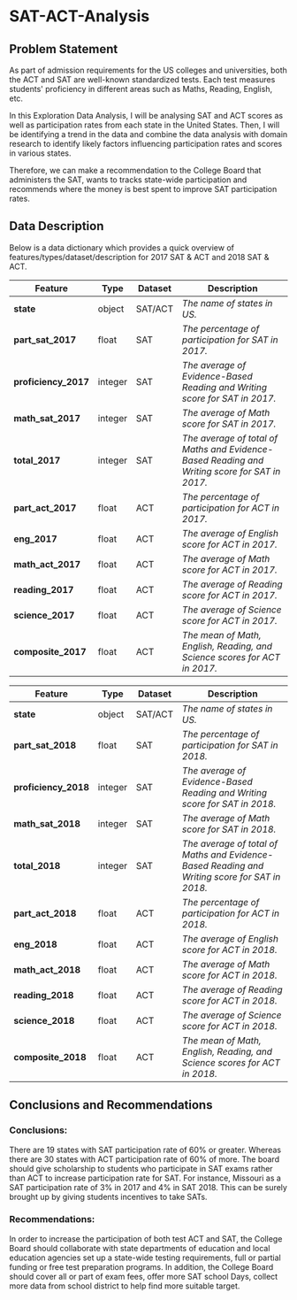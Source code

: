 # SAT-ACT-Analysis

## Problem Statement
As part of admission requirements for the US colleges and universities, both the ACT and SAT are well-known standardized tests. Each test measures students' proficiency in different areas such as Maths, Reading, English, etc.

In this Exploration Data Analysis, I will be analysing SAT and ACT scores as well as participation rates from each state in the United States. Then, I will be identifying a trend in the data and combine the data analysis with domain research to identify likely factors influencing participation rates and scores in various states.

Therefore, we can make a recommendation to the College Board that administers the SAT, wants to tracks state-wide participation and recommends where the money is best spent to improve SAT participation rates.


## Data Description

Below is a data dictionary which provides a quick overview of features/types/dataset/description for 2017 SAT & ACT and 2018 SAT & ACT.

|Feature|Type|Dataset|Description|
|---|---|---|---|
|**state**|object|SAT/ACT| *The name of states in US.*|
|**part_sat_2017**|float|SAT| *The percentage of participation for SAT in 2017.*|
|**proficiency_2017**|integer|SAT| *The average of Evidence-Based Reading and Writing score for SAT in 2017.*|
|**math_sat_2017**|integer|SAT| *The average of Math score for SAT in 2017.*|
|**total_2017**|integer|SAT| *The average of total of Maths and Evidence-Based Reading and Writing score for SAT in 2017.*|
|**part_act_2017**|float|ACT| *The percentage of participation for ACT in 2017.*|
|**eng_2017**|float|ACT| *The average of English score for ACT in 2017.*|
|**math_act_2017**|float|ACT| *The average of Math score for ACT in 2017.*|
|**reading_2017**|float|ACT| *The average of Reading score for ACT in 2017.*|
|**science_2017**|float|ACT| *The average of Science score for ACT in 2017.*|
|**composite_2017**|float|ACT| *The mean of Math, English, Reading, and Science scores for ACT in 2017.*|


|Feature|Type|Dataset|Description|
|---|---|---|---|
|**state**|object|SAT/ACT| *The name of states in US.*|
|**part_sat_2018**|float|SAT| *The percentage of participation for SAT in 2018.*|
|**proficiency_2018**|integer|SAT| *The average of Evidence-Based Reading and Writing score for SAT in 2018.*|
|**math_sat_2018**|integer|SAT| *The average of Math score for SAT in 2018.*|
|**total_2018**|integer|SAT| *The average of total of Maths and Evidence-Based Reading and Writing score for SAT in 2018.*|
|**part_act_2018**|float|ACT| *The percentage of participation for ACT in 2018.*|
|**eng_2018**|float|ACT| *The average of English score for ACT in 2018.*|
|**math_act_2018**|float|ACT| *The average of Math score for ACT in 2018.*|
|**reading_2018**|float|ACT| *The average of Reading score for ACT in 2018.*|
|**science_2018**|float|ACT| *The average of Science score for ACT in 2018.*|
|**composite_2018**|float|ACT| *The mean of Math, English, Reading, and Science scores for ACT in 2018.*|

## Conclusions and Recommendations

### Conclusions:
There are 19 states with SAT participation rate of 60% or greater. Whereas there are 30 states with ACT participation rate of 60% of more. The board should give scholarship to students who participate in SAT exams rather than ACT to increase participation rate for SAT. For instance, Missouri as a SAT participation rate of 3% in 2017 and 4% in SAT 2018. This can be surely brought up by giving students incentives to take SATs.

### Recommendations:
In order to increase the participation of both test ACT and SAT, the College Board should collaborate with state departments of education and local education agencies set up a state-wide testing requirements, full or partial funding or free test preparation programs. In addition, the College Board should cover all or part of exam fees, offer more SAT school Days, collect more data from school district to help find more suitable target.

